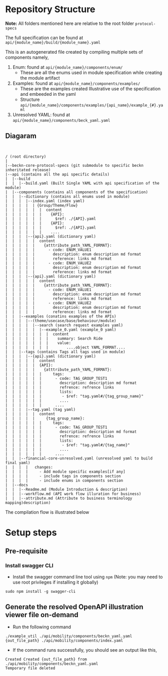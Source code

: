 # Repository Structure

**Note:** All folders mentioned here are relative to the root folder `protocol-specs`

The full specification can be found at `api/{module_name}/build/{module_name}.yaml`

This is an autogenerated file created by compiling multiple sets of components namely,

1. Enum: found at `api/{module_name}/components/enum/`
   * These are all the enums used in module specification while creating the module artifact
2. Examples: found at `api/{module_name}/components/examples/`
   * These are the examples created Illustrative use of the specification and embeeded in the yaml
   * Structure `api/{module_name}/components/examples/{api_name}/example_{#}.yaml`
3. Unresolved YAML: found at `api/{module_name}/components/beck_yaml.yaml`

## Diagaram

```


/ (root directory)
|
|--beckn-core-protocol-specs (git submodule to specific beckn inheritated release)
|--api (contains all the api specific details)
|  |--build
|  |  |--build.yaml (Built Single YAML with api specification of the module)
|  |--components (contains all components of the specification)
|  |  |--dictionary (contains all enums used in module)
|  |  |  |--index.yaml (index yaml) 
|  |  |  |  | {Group/Theme/Flow}
|  |  |  |  |  |  content
|  |  |  |  |  |    {API}:
|  |  |  |  |  |      $ref: ./{API}.yaml
|  |  |  |  |  |    {API}:
|  |  |  |  |  |      $ref: ./{API}.yaml
|  |  |  |  |  |    ....
|  |  |  |--{api}.yaml (dictionary yaml)
|  |  |  |  |  content
|  |  |  |  |    {atttribute_path_YAML_FORMAT}:
|  |  |  |  |      - code: ENUM_VALUE1
|  |  |  |  |        description: enum description md format
|  |  |  |  |        reference: links md format
|  |  |  |  |      - code: ENUM_VALUE2
|  |  |  |  |        description: enum description md format
|  |  |  |  |        reference: links md format
|  |  |  |--{api}.yaml (dictionary yaml)
|  |  |  |  |  content
|  |  |  |  |    {atttribute_path_YAML_FORMAT}:
|  |  |  |  |      - code: ENUM_VALUE1
|  |  |  |  |        description: enum description md format
|  |  |  |  |        reference: links md format
|  |  |  |  |      - code: ENUM_VALUE2
|  |  |  |  |        description: enum description md format
|  |  |  |  |        reference: links md format
|  |  |--examples (conatins examples of the APIs)
|  |  |  |--(theme/usecase/base/behaviour/module)
|  |  |  |  |--search (search request examples yaml)
|  |  |  |  |  |--example_0.yaml (example_0 yaml)
|  |  |  |  |  |  |  content
|  |  |  |  |  |  |    summary: Search Ride
|  |  |  |  |  |  |    value:
|  |  |  |  |  |  |        ....object YAML_FORMAT....
|  |  |--tags (contains Tags all tags used in module)
|  |  |  |--{api}.yaml (dictionary yaml)
|  |  |  |  |  content
|  |  |  |  |  {API}:
|  |  |  |  |    {atttribute_path_YAML_FORMAT}:
|  |  |  |  |  |     tags:
|  |  |  |  |  |      - code: TAG_GROUP_TEST1
|  |  |  |  |  |        description: description md format
|  |  |  |  |  |        refrence: refrence links
|  |  |  |  |  |        lists:
|  |  |  |  |  |         - $ref: "tag.yaml#/{tag_group_name}"
|  |  |  |  |  |        ....
|  |  |  |  |  |      ....  
|  |  |  |--tag.yaml (tag yaml) 
|  |  |  |  |  content
|  |  |  |  |     {tag_group_name}:
|  |  |  |  |  |     tags:
|  |  |  |  |  |      - code: TAG_GROUP_TEST1
|  |  |  |  |  |        description: description md format
|  |  |  |  |  |        refrence: refrence links
|  |  |  |  |  |        lists:
|  |  |  |  |  |         - $ref: "tag.yaml#/{tag_name}"
|  |  |  |  |  |        ....
|  |  |  |  |  |      ....  
|  |  |--financial-core-unresolved.yaml (unresolved yaml to build final yaml)
|  |  |  |   changes:
|  |  |  |     - Add module specific examples[if any]
|  |  |  |     - include tags in components section 
|  |  |  |     - include enums in components section 
|  |--docs
|  |  |--Readme.md (Module Introduction & description)
|  |  |--workflow.md (API work flow illuration for business)
|  |  |--attribute.md (Attribute to business terminology mapping)description)
```

The compilation flow is illustrated below

# Setup steps

## Pre-requisite

### Install swagger CLI

- Install the swagger command line tool using ``npm`` (Note: you may need to use root privileges if installing it globally)

```
sudo npm install -g swagger-cli
```

## Generate the resolved OpenAPI illustration viewer file on-demand

- Run the following command

```
./example_util ./api/mobility/components/beckn_yaml.yaml {out_file_path} ./api/mobility/components/index.yaml 
```

- If the command runs successfully, you should see an output like this,

```
Created Created {out_file_path} from ./api/mobility/components/beckn_yaml.yaml
Temporary file deleted
```
